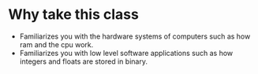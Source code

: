 # Why take this class
- Familiarizes you with the hardware systems of computers such as how ram and the cpu work.
- Familiarizes you with low level software applications such as how integers and floats are stored in binary.
